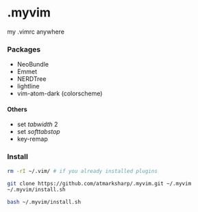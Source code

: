 # .myvim

my .vimrc anywhere

### Packages

- NeoBundle
- Emmet
- NERDTree
- lightline
- vim-atom-dark (colorscheme)

#### Others

- set *tabwidth* 2
- set *softtabstop*
- key-remap

### Install

```bash
rm -rI ~/.vim/ # if you already installed plugins

git clone https://github.com/atmarksharp/.myvim.git ~/.myvim
~/.myvim/install.sh

bash ~/.myvim/install.sh
```
